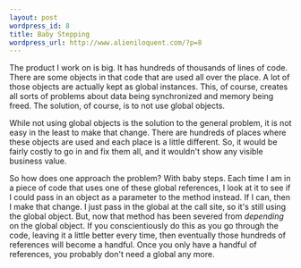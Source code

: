 ```yaml
---
layout: post
wordpress_id: 8
title: Baby Stepping
wordpress_url: http://www.alieniloquent.com/?p=8
---
```

The product I work on is big. It has hundreds of thousands of lines of code.
There are some objects in that code that are used all over the place. A lot of
those objects are actually kept as global instances. This, of course, creates
all sorts of problems about data being synchronized and memory being freed.
The solution, of course, is to not use global objects.

While not using global objects is the solution to the general problem, it is
not easy in the least to make that change. There are hundreds of places where
these objects are used and each place is a little different. So, it would be
fairly costly to go in and fix them all, and it wouldn't show any visible
business value.

So how does one approach the problem? With baby steps. Each time I am in a
piece of code that uses one of these global references, I look at it to see if
I could pass in an object as a parameter to the method instead. If I can, then
I make that change. I just pass in the global at the call site, so it's still
using the global object. But, now that method has been severed from
_depending_ on the global object. If you conscientiously do this as you go
through the code, leaving it a little better every time, then eventually those
hundreds of references will become a handful. Once you only have a handful of
references, you probably don't need a global any more.

